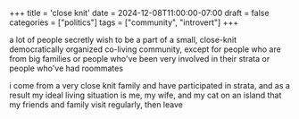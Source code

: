 +++
title = 'close knit'
date = 2024-12-08T11:00:00-07:00
draft = false
categories = ["politics"]
tags = ["community", "introvert"]
+++

a lot of people secretly wish to be a part of a small, close-knit democratically organized co-living community, except for people who are from big families or people who've been very involved in their strata or people who've had roommates

i come from a very close knit family and have participated in strata, and as a result my ideal living situation is me, my wife, and my cat on an island that my friends and family visit regularly, then leave